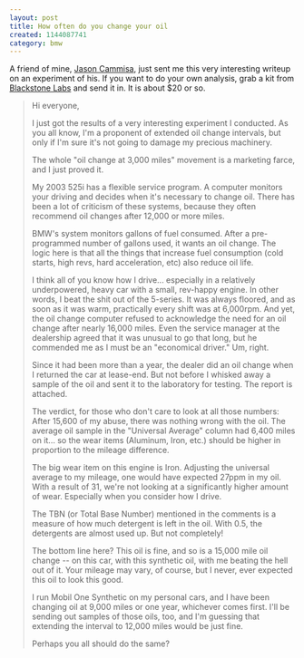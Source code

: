 ```yaml
---
layout: post
title: How often do you change your oil
created: 1144087741
category: bmw
---
```

A friend of mine, <a href="http://www.jasoncammisa.com/">Jason Cammisa</a>, just sent me this very interesting writeup on an experiment of his. If you want to do your own analysis, grab a kit from <a href="http://www.blackstone-labs.com/">Blackstone Labs</a> and send it in. It is about $20 or so.

<blockquote>
Hi everyone,

I just got the results of a very interesting experiment I conducted.  As you all know, I'm a proponent of extended oil change intervals, but only if I'm sure it's not going to damage my precious machinery.

The whole "oil change at 3,000 miles" movement is a marketing farce, and I just proved it.

My 2003 525i has a flexible service program.  A computer monitors your driving and decides when it's necessary to change oil.  There has been a lot of criticism of these systems, because they often recommend oil changes after 12,000 or more miles.

BMW's system monitors gallons of fuel consumed.  After a pre-programmed number of gallons used, it wants an oil change.  The logic here is that all the things that increase fuel consumption (cold starts, high revs, hard acceleration, etc) also reduce oil life.

I think all of you know how I drive... especially in a relatively underpowered, heavy car with a small, rev-happy engine.  In other words, I beat the shit out of the 5-series.  It was always floored, and as soon as it was warm, practically every shift was at 6,000rpm.   And yet, the oil change computer refused to acknowledge the need for an oil change after nearly 16,000 miles.  Even the service manager at the dealership agreed that it was unusual to go that long, but he commended me as I must be an "economical driver."  Um, right.

Since it had been more than a year, the dealer did an oil change when I returned the car at lease-end.  But not before I whisked away a sample of the oil and sent it to the laboratory for testing.  The report is attached.

The verdict, for those who don't care to look at all those numbers:  After 15,600 of my abuse, there was nothing wrong with the oil.  The average oil sample in the "Universal Average" column had 6,400 miles on it... so the wear items (Aluminum, Iron, etc.) should be higher in proportion to the mileage difference.

The big wear item on this engine is Iron.  Adjusting the universal average to my mileage, one would have expected 27ppm in my oil.  With a result of 31, we're not looking at a significantly higher amount of wear.  Especially when you consider how I drive.

The TBN (or Total Base Number) mentioned in the comments is a measure of how much detergent is left in the oil.  With 0.5, the detergents are almost used up.  But not completely!

The bottom line here?  This oil is fine, and so is a 15,000 mile oil change -- on this car, with this synthetic oil, with me beating the hell out of it.  Your mileage may vary, of course, but I never, ever expected this oil to look this good.

I run Mobil One Synthetic on my personal cars, and I have been changing oil at 9,000 miles or one year, whichever comes first.  I'll be sending out samples of those oils, too, and I'm guessing that extending the interval to 12,000 miles would be just fine.

Perhaps you all should do the same?
</blockquote>

